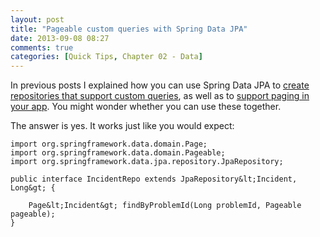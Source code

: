 ```yaml
---
layout: post
title: "Pageable custom queries with Spring Data JPA"
date: 2013-09-08 08:27
comments: true
categories: [Quick Tips, Chapter 02 - Data]
---
```


In previous posts I explained how you can use Spring Data JPA to [create repositories that support custom queries](http://springinpractice.com/2012/04/24/autogenerate-daos-and-queries-using-spring-data-jpa/), as well as to [support paging in your app](http://springinpractice.com/2012/05/11/pagination-and-sorting-with-spring-data-jpa/). You might wonder whether you can use these together.

The answer is yes. It works just like you would expect:

    import org.springframework.data.domain.Page;
    import org.springframework.data.domain.Pageable;
    import org.springframework.data.jpa.repository.JpaRepository;
    
    public interface IncidentRepo extends JpaRepository&lt;Incident, Long&gt; {
    
        Page&lt;Incident&gt; findByProblemId(Long problemId, Pageable pageable);
    }
